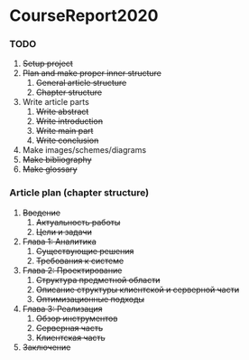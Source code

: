 # CourseReport2020

### TODO

1. ~~Setup project~~
2. ~~Plan and make proper inner structure~~
   1. ~~General article structure~~
   2. ~~Chapter structure~~
3. Write article parts
   1. ~~Write abstract~~
   2. ~~Write introduction~~
   3. ~~Write main part~~
   4. ~~Write conclusion~~
4. Make images/schemes/diagrams
5. ~~Make bibliography~~
6. ~~Make glossary~~

### Article plan (chapter structure)

1. ~~Введение~~
   1. ~~Актуальность работы~~
   2. ~~Цели и задачи~~
2. ~~Глава 1: Аналитика~~
   1. ~~Существующие решения~~
   2. ~~Требования к системе~~
3. ~~Глава 2: Проектирование~~
   1. ~~Структура предметной области~~
   2. ~~Описание структуры клиентской и серверной части~~
   3. ~~Оптимизационные подходы~~
4. ~~Глава 3: Реализация~~
   1. ~~Обзор инструментов~~
   2. ~~Серверная часть~~
   3. ~~Клиентская часть~~
5. ~~Заключение~~